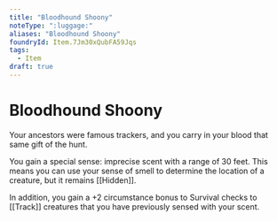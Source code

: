 ```yaml
---
title: "Bloodhound Shoony"
noteType: ":luggage:"
aliases: "Bloodhound Shoony"
foundryId: Item.7Jm30xQubFA59Jqs
tags:
  - Item
draft: true
---
```


# Bloodhound Shoony

Your ancestors were famous trackers, and you carry in your blood that same gift of the hunt.

You gain a special sense: imprecise scent with a range of 30 feet. This means you can use your sense of smell to determine the location of a creature, but it remains [[Hidden]].

In addition, you gain a +2 circumstance bonus to Survival checks to [[Track]] creatures that you have previously sensed with your scent.
